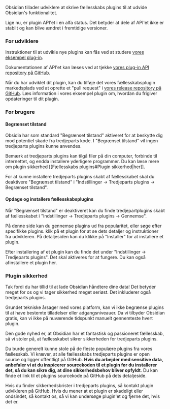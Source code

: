 Obsidian tillader udviklere at skrive fællesskabs plugins til at udvide Obsidian's funktionalitet.

Lige nu, er plugin API'et i en alfa status. Det betyder at dele af API'et ikke er stabilt og kan blive ændret i fremtidige versioner.

### For udviklere

Instruktioner til at udvikle nye plugins kan fås ved at studere [vores eksempel plug-in](https://github.com/obsidianmd/obsidian-sample-plugin).

Dokumentationen af API'et kan læses ved at tjekke [vores plug-in API repository på GitHub](https://github.com/obsidianmd/obsidian-api).

Når du har udviklet dit plugin, kan du tilføje det vores fællesskabsplugin markedsplads ved at oprette et "pull request" i [vores release repository på GitHub](https://github.com/obsidianmd/obsidian-releases). Læs information i vores eksempel plugin om, hvordan du frigiver opdateringer til dit plugin.

### For brugere

#### Begrænset tilstand

Obsidia har som standard "Begrænset tilstand" aktiveret for at beskytte dig mod potentiel skade fra tredjeparts kode. I "Begrænset tilstand" vil ingen tredjeparts plugins kunne anvendes.

Bemærk at tredjeparts plugins kan tilgå filer på din computer, forbinde til internettet, og endda installere yderligere programmer. Du kan læse mere om plugin sikkerhed [[Fællesskabs plugins#Plugin sikkerhed|her]].

For at kunne installere tredjeparts plugins skabt af fællesskabet skal du deaktivere "Begrænset tilstand" i "Indstillinger → Tredjeparts plugins → Begrænset tilstand".

#### Opdage og installere fællesskabsplugins

Når "Begrænset tilstand" er deaktiveret kan du finde tredjepartplugins skabt af fællesskabet i "Indstillinger → Tredjeparts plugins → Gennemse".

På denne side kan du gennemse plugins ud fra popularitet, eller søge efter specifikke plugins. klik på et plugin for at se dets detaljer og instruktioner fra udvikleren. På detaljesiden kan du klikke på "Installer" for at installere et plugin.

Efter installering af et plugin kan du finde det under "Indstillinger → Tredjeparts plugins". Det skal aktiveres for at fungere. Du kan også afinstallere et plugin her.

### Plugin sikkerhed

Tak fordi du har tillid til at lade Obsidian håndtere dine data! Det betyder meget for os og vi tager sikkerhed meget seriøst. Det inkluderer også tredjeparts plugins.

Grundet tekniske årsager med vores platform, kan vi ikke begrænse plugins til at have bestemte tilladelser eller adgangsniveauer. Da vi tilbyder Obsidian gratis, kan vi ikke på nuværende tidspunkt manuelt gennemteste hvert plugin.

Den gode nyhed er, at Obsidian har et fantastisk og passioneret fællesskab, så vi stoler på, at fællesskabet sikrer sikkerheden for tredjeparts plugins.

Du burde generelt kunne stole på de fleste populære plugins fra vores fællesskab. Vi kræver, at alle fællesskabs tredjeparts plugins er open source og ligger offentligt på GitHub. **Hvis du arbejder med sensitive data, anbefaler vi at du inspicerer sourcekoden til et plugin før du installerer det, så du kan sikre dig, at dine sikkerhedsbehov bliver opfyldt**. Du kan finde et link til et plugins sourcekode på GitHub på dets detaljeside.

Hvis du finder sikkerhedsbrister i tredjeparts plugins, så kontakt plugin udvikleren på GitHub. Hvis du mener at et plugin er skadeligt eller ondsindet, så kontakt os, så vi kan undersøge plugin'et og fjerne det, hvis det er.
